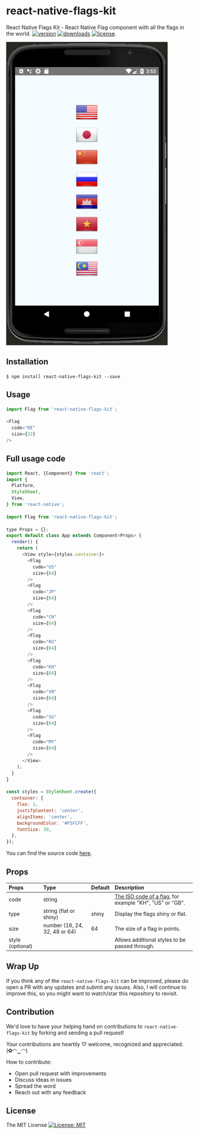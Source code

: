 # react-native-flags-kit

React Native Flags Kit - React Native Flag component with all the flags in the world. [![version](https://img.shields.io/npm/v/react-native-flags-kit.svg?style=flat-square)](https://www.npmjs.com/package/react-native-flags-kit) [![downloads](https://img.shields.io/npm/dm/react-native-flags-kit.svg?style=flat-square)](https://www.npmjs.com/package/react-native-flags-kit) [![license](https://img.shields.io/github/license/mashape/apistatus.svg?style=flat-square)](http://opensource.org/licenses/MIT).

![react-native-custom-keyboard-kit](./react-native-flags-kit.png)

## Installation

`$ npm install react-native-flags-kit --save`

## Usage

```javascript
import Flag from 'react-native-flags-kit';

<Flag
  code="DE"
  size={32}
/>
```

## Full usage code

```javascript
import React, {Component} from 'react';
import {
  Platform,
  StyleSheet,
  View,
} from 'react-native';

import Flag from 'react-native-flags-kit';

type Props = {};
export default class App extends Component<Props> {
  render() {
    return (
      <View style={styles.container}>
        <Flag
          code="US"
          size={64}
        />
        <Flag
          code="JP"
          size={64}
        />
        <Flag
          code="CN"
          size={64}
        />
        <Flag
          code="RU"
          size={64}
        />
        <Flag
          code="KH"
          size={64}
        />
        <Flag
          code="VN"
          size={64}
        />
        <Flag
          code="SG"
          size={64}
        />
        <Flag
          code="MY"
          size={64}
        />
      </View>
    );
  }
}

const styles = StyleSheet.create({
  container: {
    flex: 1,
    justifyContent: 'center',
    alignItems: 'center',
    backgroundColor: '#F5FCFF',
    fontSize: 30,
  },
});
```

You can find the source code [here](./examples/FlagsKitBasic).

## Props

| Props | Type | Default | Description |
|:----------|:----------|:----------|:----------|
| code | string | | [The ISO code of a flag](https://www.translatorscafe.com/cafe/ISO-3166-Country-Codes.htm), for example "KH", "US" or "GB". |
| type | string (flat or shiny) | shiny | Display the flags shiny or flat. |
| size | number (16, 24, 32, 48 or 64) | 64 | The size of a flag in points. |
| style (optional) |  |  | Allows additional styles to be passed through. |

## Wrap Up

If you think any of the `react-native-flags-kit` can be improved, please do open a PR with any updates and submit any issues. Also, I will continue to improve this, so you might want to watch/star this repository to revisit.

## Contribution

We'd love to have your helping hand on contributions to `react-native-flags-kit` by forking and sending a pull request!

Your contributions are heartily ♡ welcome, recognized and appreciated. (✿◠‿◠)

How to contribute:

- Open pull request with improvements
- Discuss ideas in issues
- Spread the word
- Reach out with any feedback

## License

The MIT License [![License: MIT](https://img.shields.io/badge/License-MIT-yellow.svg)](https://opensource.org/licenses/MIT)
